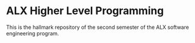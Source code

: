 # ALX Higher Level Programming
This is the hallmark repository of the second semester of the ALX software engineering program.
